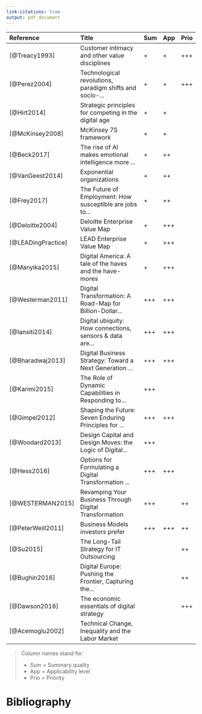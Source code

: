 ```yaml
---
link-citations: true
output: pdf_document
---
```




| Reference          | Title                                                    | Sum | App | Prio |
|:-------------------|:---------------------------------------------------------|:----|:----|:-----|
| [@Treacy1993]      | Customer intimacy and other value disciplines            | +   | +   | +++  |
| [@Perez2004]       | Technological revolutions, paradigm shifts and socio-... | +   | +   | +++  |
| [@Hirt2014]        | Strategic principles for competing in the digital age    | +   | +   |      |
| [@McKinsey2008]    | McKinsey 7S framework                                    | +   | +   |      |
| [@Beck2017]        | The rise of AI makes emotional intelligence more ...     | +   | ++  |      |
| [@VanGeest2014]    | Exponential organizations                                | +   | ++  |      |
| [@Frey2017]        | The Future of Employment: How susceptible are jobs to... | +   | ++  |      |
| [@Deloitte2004]    | Deloitte Enterprise Value Map                            | +   | +++ |      |
| [@LEADingPractice] | LEAD Enterprise Value Map                                | +   | +++ |      |
| [@Manyika2015]     | Digital America: A tale of the haves and the have-mores  | +   | +++ |      |
| [@Westerman2011]   | Digital Transformation: A Road-Map for Billion-Dollar... | +++ | +++ |      |
| [@Iansiti2014]     | Digital ubiquity: How connections, sensors & data are... | +++ | +++ |      |
| [@Bharadwaj2013]   | Digital Business Strategy: Toward a Next Generation ...  | +++ | +++ |      |
| [@Karimi2015]      | The Role of Dynamic Capabilities in Responding to...     | +++ |     |      |
| [@Gimpel2012]      | Shaping the Future: Seven Enduring Principles for ...    | +++ | +++ |      |
| [@Woodard2013]     | Design Capital and Design Moves: the Logic of Digital... | +++ |     |      |
| [@Hess2016]        | Options for Formulating a Digital Transformation ...     | +++ | +++ |      |
| [@WESTERMAN2015]   | Revamping Your Business Through Digital Transformation   | +++ |     | ++   |
| [@PeterWeill2011]  | Business Models investors prefer                         | +++ | +++ | ++   |
| [@Su2015]          | The Long-Tail Strategy for IT Outsourcing                |     |     | ++   |
| [@Bughin2016]      | Digital Europe: Pushing the Frontier, Capturing the...   |     |     | ++   |
| [@Dawson2016]      | The economic essentials of digital strategy              |     |     | +++  |
| [@Acemoglu2002]    | Technical Change, Inequality and the Labor Market        |     |     |      |



> Column names stand for:
>
> - Sum = Summary quality
> - App = Applicability level
> - Prio = Priority

# Bibliography

